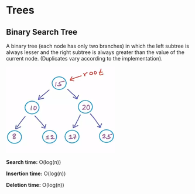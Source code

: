 # Trees
## Binary Search Tree
A binary tree (each node has only two branches) in which the left subtree is always lesser and the right subtree is always greater than the value of the current node. (Duplicates vary according to the implementation).

![](https://github.com/jtcotton63/cs-basics/blob/master/tree/binary-search/example.png)

**Search time:** O(log(n))

**Insertion time:** O(log(n))

**Deletion time:** O(log(n))
 
 
